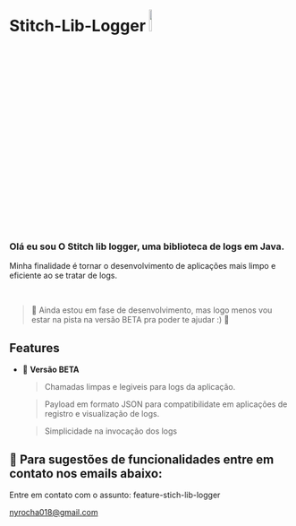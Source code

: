 # Stitch-Lib-Logger <img src="https://i.pinimg.com/originals/b2/5d/6b/b25d6bdc934ceafc2037b751ac0ad6c5.gif" height=10% width=10% /> 
<h3> Olá eu sou O Stitch lib logger, uma biblioteca de logs em Java. </h3>


  Minha finalidade é tornar o desenvolvimento de aplicações mais limpo e eficiente ao se tratar de logs. 
  
  <br>

> :construction: Ainda estou em fase de desenvolvimento, mas logo menos vou estar na pista na versão BETA pra poder te ajudar :) :construction: 

<h2> Features </h2>

  - :construction: <b>Versão BETA</b>
  
     > Chamadas limpas e legiveis para logs da aplicação.
     
     > Payload em formato JSON para compatibilidate em aplicações de registro e visualização de logs.
     
     > Simplicidade na invocação dos logs 

## 📁 Para sugestões de funcionalidades entre em contato nos emails abaixo:

Entre em contato com o assunto: feature-stich-lib-logger

nyrocha018@gmail.com
